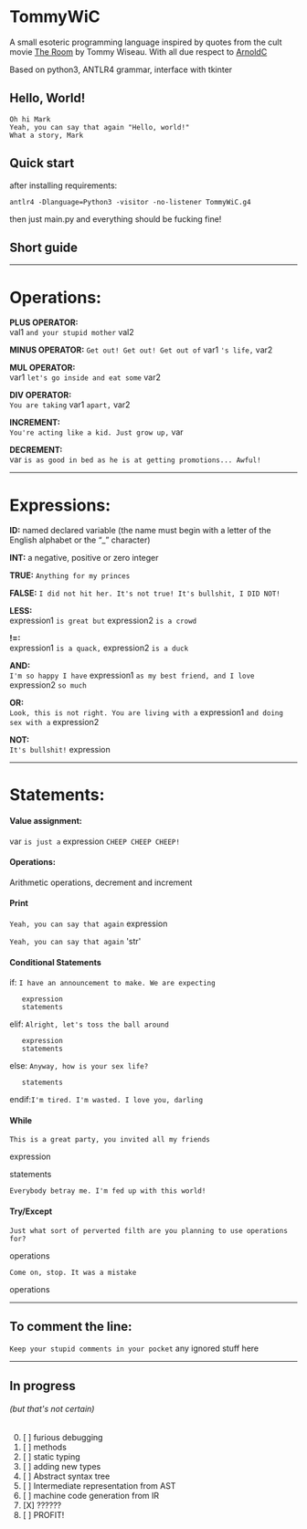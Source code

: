 # TommyWiC

A small esoteric programming language inspired by quotes from the cult movie [The Room](https://www.imdb.com/title/tt0368226/) by Tommy Wiseau.
With all due respect to [ArnoldC](https://github.com/lhartikk/ArnoldC)

Based on python3, ANTLR4 grammar, interface with tkinter 

## Hello, World!

    Oh hi Mark
    Yeah, you can say that again "Hello, world!"
    What a story, Mark

## Quick start
after installing requirements:

    antlr4 -Dlanguage=Python3 -visitor -no-listener TommyWiC.g4

then just main.py and everything should be fucking fine!


## Short guide

________________________________________________________________________________________________________________________
# Operations:


 **PLUS OPERATOR:**  
val1 `and your stupid mother` val2

 **MINUS OPERATOR:** 
`Get out! Get out! Get out of` var1 `'s life,` var2  

 **MUL OPERATOR:**   
var1 `let's go inside and eat some` var2    

 **DIV OPERATOR:**   
`You are taking` var1 `apart,` var2

 **INCREMENT:**      
`You're acting like a kid. Just grow up,` var

 **DECREMENT:**     
var `is as good in bed as he is at getting promotions... Awful!`

________________________________________________________________________________________________________________________
# Expressions:

 **ID:** 
named declared variable (the name must begin with a letter of the English alphabet or the “_” character)

 **INT:** 
a negative, positive or zero integer

 **TRUE:** 
`Anything for my princes`

 **FALSE:** 
`I did not hit her. It's not true! It's bullshit, I DID NOT!`

 **LESS:**  
expression1 `is great but` expression2 `is a crowd`

 **!=:**    
expression1 `is a quack,` expression2 `is a duck`

 **AND:**   
`I'm so happy I have` expression1 `as my best friend, and I love` expression2 `so much`

 **OR:**    
`Look, this is not right. You are living with a` expression1 `and doing sex with a` expression2
 
 **NOT:**   
`It's bullshit!` expression
________________________________________________________________________________________________________________________
# Statements:

#### Value assignment: 

var `is just a` expression `CHEEP CHEEP CHEEP! ` 

#### Operations:
Arithmetic operations, decrement and increment

#### Print

`Yeah, you can say that again` expression 

`Yeah, you can say that again` 'str' 

#### Conditional Statements

if:   `I have an announcement to make. We are expecting`

       expression 
       statements 
       
elif: `Alright, let's toss the ball around` 

       expression 
       statements 
       
else: `Anyway, how is your sex life?`

       statements 
       
endif:`I'm tired. I'm wasted. I love you, darling`

#### While
`This is a great party, you invited all my friends`

expression 

statements

`Everybody betray me. I'm fed up with this world!`

#### Try/Except
`Just what sort of perverted filth are you planning to use operations for?`

operations

`Come on, stop. It was a mistake`

operations
________________________________________________________________________________________________________________________
## To comment the line:

`Keep your stupid comments in your pocket` any ignored stuff here
________________________________________________________________________________________________________________________
## In progress
###### (but that's not certain)

0. [ ] furious debugging
1. [ ] methods
2. [ ] static typing
3. [ ] adding new types
4. [ ] Abstract syntax tree
5. [ ] Intermediate representation from AST
6. [ ] machine code generation from IR
6. [X] ??????
7. [ ] PROFIT!
